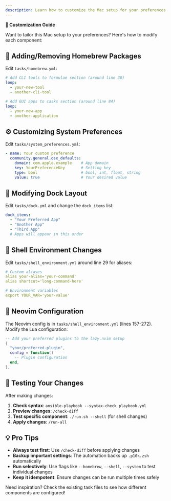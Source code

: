 ```yaml
---
description: Learn how to customize the Mac setup for your preferences
---
```


**🎨 Customization Guide**

Want to tailor this Mac setup to your preferences? Here's how to modify each component:

## 🍺 Adding/Removing Homebrew Packages

Edit `tasks/homebrew.yml`:

```yaml
# Add CLI tools to formulae section (around line 30)
loop:
  - your-new-tool
  - another-cli-tool

# Add GUI apps to casks section (around line 84)  
loop:
  - your-new-app
  - another-application
```

## ⚙️ Customizing System Preferences

Edit `tasks/system_preferences.yml`:

```yaml
- name: Your custom preference
  community.general.osx_defaults:
    domain: com.apple.example    # App domain
    key: YourPreferenceKey       # Setting key
    type: bool                   # bool, int, float, string
    value: true                  # Your desired value
```

## 🎯 Modifying Dock Layout

Edit `tasks/dock.yml` and change the `dock_items` list:

```yaml
dock_items:
  - "Your Preferred App"
  - "Another App"
  - "Third App"
  # Apps will appear in this order
```

## 🐚 Shell Environment Changes

Edit `tasks/shell_environment.yml` around line 29 for aliases:

```yaml
# Custom aliases  
alias your-alias='your-command'
alias shortcut='long-command-here'

# Environment variables
export YOUR_VAR='your-value'
```

## 📝 Neovim Configuration

The Neovim config is in `tasks/shell_environment.yml` (lines 157-272). Modify the Lua configuration:

```lua
-- Add your preferred plugins to the lazy.nvim setup
{
  "your/preferred-plugin",
  config = function()
    -- Plugin configuration
  end,
},
```

## 🔧 Testing Your Changes

After making changes:

1. **Check syntax**: `ansible-playbook --syntax-check playbook.yml`
2. **Preview changes**: `/check-diff`  
3. **Test specific component**: `./run.sh --shell` (for shell changes)
4. **Apply changes**: `/run-all`

## 💡 Pro Tips

- **Always test first**: Use `/check-diff` before applying changes
- **Backup important settings**: The automation backs up `.p10k.zsh` automatically
- **Run selectively**: Use flags like `--homebrew`, `--shell`, `--system` to test individual changes
- **Keep it idempotent**: Ensure changes can be run multiple times safely

Need inspiration? Check the existing task files to see how different components are configured!